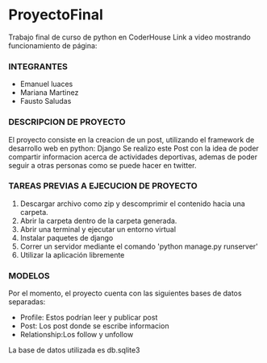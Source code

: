 # ProyectoFinal
Trabajo final de curso de python en CoderHouse
Link a video mostrando funcionamiento de página:

### INTEGRANTES
- Emanuel luaces
- Mariana Martinez
- Fausto Saludas

### DESCRIPCION DE PROYECTO
El proyecto consiste en la creacion de un post, utilizando el framework de desarrollo web en python: Django Se realizo este Post con la idea de poder compartir informacion acerca de actividades deportivas, ademas de poder seguir a otras personas como se puede hacer en twitter.

### TAREAS PREVIAS A EJECUCION DE PROYECTO
1. Descargar archivo como zip y descomprimir el contenido hacia una carpeta. 
2. Abrir la carpeta dentro de la carpeta generada.
3. Abrir una terminal y ejecutar un entorno virtual 
4. Instalar paquetes de django
5. Correr un servidor mediante el comando 'python manage.py runserver'
6. Utilizar la aplicación libremente

### MODELOS 
Por el momento, el proyecto cuenta con las siguientes bases de datos separadas:
- Profile: Estos podrían leer y publicar post
- Post: Los post donde se escribe informacion
- Relationship:Los follow y unfollow 

La base de datos utilizada es db.sqlite3
